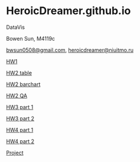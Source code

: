 # HeroicDreamer.github.io
DataVis

Bowen Sun, M4119c

bwsun0508@gmail.com, heroicdreamer@niuitmo.ru

[HW1](http://HeroicDreamer.github.io/hw1/hw1.html)

[HW2 table](http://HeroicDreamer.github.io/hw2/table.html)

[HW2 barchart](http://HeroicDreamer.github.io/hw2/table.html)

[HW2 QA](http://HeroicDreamer.github.io/hw2/QA.md)

[HW3 part 1](http://HeroicDreamer.github.io/hw3/part1/hw3p1.html)

[HW3 part 2](http://HeroicDreamer.github.io/hw3/part2/hw3p2.html)

[HW4 part 1](http://HeroicDreamer.github.io/hw4/part1/hw4p1.html)

[HW4 part 2](http://HeroicDreamer.github.io/hw4/part2/hw4p2.html)

[Project](http://HeroicDreamer.github.io/Project)
